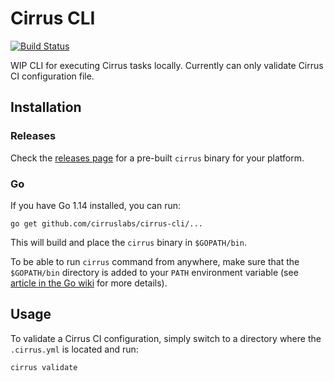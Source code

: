 # Cirrus CLI

[![Build Status](https://api.cirrus-ci.com/github/cirruslabs/cirrus-cli.svg)](https://cirrus-ci.com/github/cirruslabs/cirrus-cli)

WIP CLI for executing Cirrus tasks locally. Currently can only validate Cirrus CI configuration file.

## Installation

### Releases

Check the [releases page](https://github.com/cirruslabs/cirrus-cli/releases) for a pre-built `cirrus` binary for your platform.

### Go

If you have Go 1.14 installed, you can run:

```
go get github.com/cirruslabs/cirrus-cli/...
```

This will build and place the `cirrus` binary in `$GOPATH/bin`.

To be able to run `cirrus` command from anywhere, make sure that the `$GOPATH/bin` directory is added to your `PATH` environment variable (see [article in the Go wiki](https://github.com/golang/go/wiki/SettingGOPATH) for more details).

## Usage

To validate a Cirrus CI configuration, simply switch to a directory where the `.cirrus.yml` is located and run:

```
cirrus validate
```
